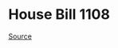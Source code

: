 # House Bill 1108

[Source](http://lawfilesext.leg.wa.gov/biennium/2023-24/Pdf/Bills/House%20Bills/1108.pdf)